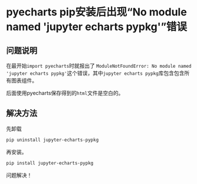 ﻿# pyecharts pip安装后出现“No module named 'jupyter echarts pypkg'”错误

## 问题说明
在最开始`import pyecharts`时就报出了
`ModuleNotFoundError: No module named 'jupyter echarts pypkg'`这个错误，其中`jupyter echarts pypkg`库包含包含所有图表组件。

后面使用pyecharts保存得到的`html`文件是空白的。

## 解决方法
先卸载
```bash
pip uninstall jupyter-echarts-pypkg
```
再安装。
```bash
pip install jupyter-echarts-pypkg
```
问题解决！